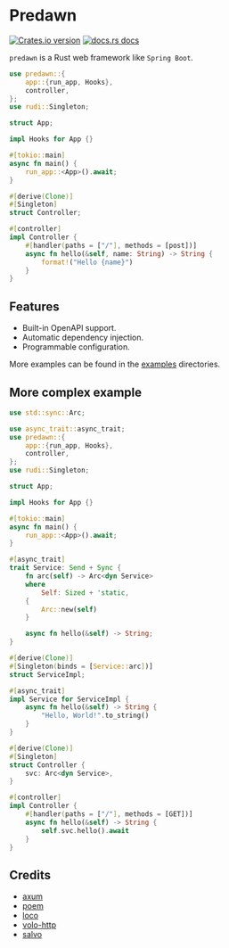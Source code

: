 # Predawn

[![Crates.io version](https://img.shields.io/crates/v/predawn.svg?style=flat-square)](https://crates.io/crates/predawn)
[![docs.rs docs](https://img.shields.io/badge/docs-latest-blue.svg?style=flat-square)](https://docs.rs/predawn)

`predawn` is a Rust web framework like `Spring Boot`.

```rust
use predawn::{
    app::{run_app, Hooks},
    controller,
};
use rudi::Singleton;

struct App;

impl Hooks for App {}

#[tokio::main]
async fn main() {
    run_app::<App>().await;
}

#[derive(Clone)]
#[Singleton]
struct Controller;

#[controller]
impl Controller {
    #[handler(paths = ["/"], methods = [post])]
    async fn hello(&self, name: String) -> String {
        format!("Hello {name}")
    }
}
```

## Features

- Built-in OpenAPI support.
- Automatic dependency injection.
- Programmable configuration.

More examples can be found in the [examples](./examples/) directories.

## More complex example

```rust
use std::sync::Arc;

use async_trait::async_trait;
use predawn::{
    app::{run_app, Hooks},
    controller,
};
use rudi::Singleton;

struct App;

impl Hooks for App {}

#[tokio::main]
async fn main() {
    run_app::<App>().await;
}

#[async_trait]
trait Service: Send + Sync {
    fn arc(self) -> Arc<dyn Service>
    where
        Self: Sized + 'static,
    {
        Arc::new(self)
    }

    async fn hello(&self) -> String;
}

#[derive(Clone)]
#[Singleton(binds = [Service::arc])]
struct ServiceImpl;

#[async_trait]
impl Service for ServiceImpl {
    async fn hello(&self) -> String {
        "Hello, World!".to_string()
    }
}

#[derive(Clone)]
#[Singleton]
struct Controller {
    svc: Arc<dyn Service>,
}

#[controller]
impl Controller {
    #[handler(paths = ["/"], methods = [GET])]
    async fn hello(&self) -> String {
        self.svc.hello().await
    }
}
```

## Credits

- [axum](https://github.com/tokio-rs/axum)
- [poem](https://github.com/poem-web/poem)
- [loco](https://github.com/loco-rs/loco)
- [volo-http](https://github.com/cloudwego/volo)
- [salvo](https://github.com/salvo-rs/salvo)
